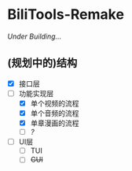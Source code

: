 # BiliTools-Remake

*Under Building...*

## (规划中的)结构

- [x] 接口层
- [ ] 功能实现层
  - [x] 单个视频的流程
  - [x] 单个音频的流程
  - [x] 单章漫画的流程
  - [ ] *?*
- [ ] UI层
  - [ ] TUI
  - [ ] ~~GUI~~
